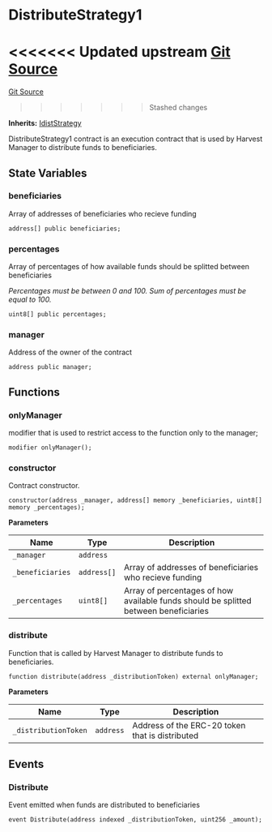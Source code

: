 # DistributeStrategy1
<<<<<<< Updated upstream
[Git Source](https://github.com/Stake-for-Ukraine/sfu-savax/blob/eca56343487ca867355097dbb6758c96361fe876/src/strategies/DistributeStrategy1.sol)
=======
[Git Source](https://github.com/Stake-for-Ukraine/sfu-savax/blob/855c70d84d498aafbcd341621f3e2d0d874da8ba/src/strategies/DistributeStrategy1.sol)
>>>>>>> Stashed changes

**Inherits:**
[IdistStrategy](/src/interfaces/IdistStrategy.sol/contract.IdistStrategy.md)

DistributeStrategy1 contract is an execution contract that is used by Harvest Manager to distribute funds to beneficiaries.


## State Variables
### beneficiaries
Array of addresses of beneficiaries who recieve funding


```solidity
address[] public beneficiaries;
```


### percentages
Array of percentages of how available funds should be splitted between beneficiaries

*Percentages must be between 0 and 100. Sum of percentages must be equal to 100.*


```solidity
uint8[] public percentages;
```


### manager
Address of the owner of the contract


```solidity
address public manager;
```


## Functions
### onlyManager

modifier that is used to restrict access to the function only to the manager;


```solidity
modifier onlyManager();
```

### constructor

Contract constructor.


```solidity
constructor(address _manager, address[] memory _beneficiaries, uint8[] memory _percentages);
```
**Parameters**

|Name|Type|Description|
|----|----|-----------|
|`_manager`|`address`||
|`_beneficiaries`|`address[]`|Array of addresses of beneficiaries who recieve funding|
|`_percentages`|`uint8[]`|Array of percentages of how available funds should be splitted between beneficiaries|


### distribute

Function that is called by Harvest Manager to distribute funds to beneficiaries.


```solidity
function distribute(address _distributionToken) external onlyManager;
```
**Parameters**

|Name|Type|Description|
|----|----|-----------|
|`_distributionToken`|`address`|Address of the ERC-20 token that is distributed|


## Events
### Distribute
Event emitted when funds are distributed to beneficiaries


```solidity
event Distribute(address indexed _distributionToken, uint256 _amount);
```

